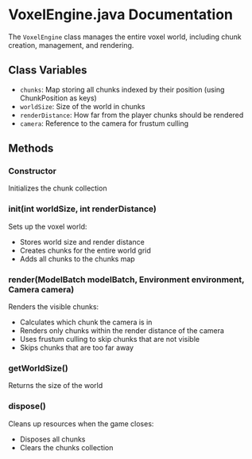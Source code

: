 # VoxelEngine.java Documentation

The `VoxelEngine` class manages the entire voxel world, including chunk creation, management, and rendering.

## Class Variables
- `chunks`: Map storing all chunks indexed by their position (using ChunkPosition as keys)
- `worldSize`: Size of the world in chunks
- `renderDistance`: How far from the player chunks should be rendered
- `camera`: Reference to the camera for frustum culling

## Methods

### Constructor
Initializes the chunk collection

### init(int worldSize, int renderDistance)
Sets up the voxel world:
- Stores world size and render distance
- Creates chunks for the entire world grid
- Adds all chunks to the chunks map

### render(ModelBatch modelBatch, Environment environment, Camera camera)
Renders the visible chunks:
- Calculates which chunk the camera is in
- Renders only chunks within the render distance of the camera
- Uses frustum culling to skip chunks that are not visible
- Skips chunks that are too far away

### getWorldSize()
Returns the size of the world

### dispose()
Cleans up resources when the game closes:
- Disposes all chunks
- Clears the chunks collection
